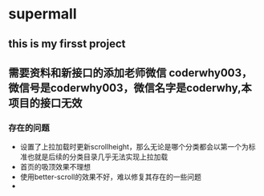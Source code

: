 # supermall

## this is my firsst project

## 需要资料和新接口的添加老师微信 coderwhy003，微信号是coderwhy003，微信名字是coderwhy,本项目的接口无效

### 存在的问题
* 设置了上拉加载时更新scrollheight，那么无论是哪个分类都会以第一个为标准也就是后续的分类目录几乎无法实现上拉加载
* 首页的吸顶效果不理想
* 使用better-scroll的效果不好，难以修复其存在的一些问题
* 


